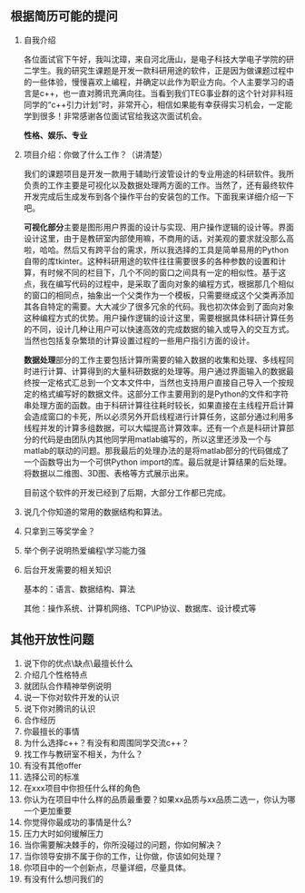 ## 根据简历可能的提问

1. 自我介绍

   各位面试官下午好，我叫沈璋，来自河北唐山，是电子科技大学电子学院的研二学生。我的研究生课题是开发一款科研用途的软件，正是因为做课题过程中的一些体验，慢慢喜欢上编程，并确定以此作为职业方向。个人主要学习的语言是c++，也一直对腾讯充满向往。当看到我们TEG事业群的这个针对非科班同学的“c++引力计划”时，非常开心，相信如果能有幸获得实习机会，一定能学到很多！非常感谢各位面试官给我这次面试机会。

   **性格、娱乐、专业**

2. 项目介绍：你做了什么工作？（讲清楚）

   我们的课题项目是开发一款用于辅助行波管设计的专业用途的科研软件。我所负责的工作主要是可视化以及数据处理两方面的工作。当然了，还有最终软件开发完成后生成发布到各个操作平台的安装包的工作。下面我来详细介绍一下吧。

   **可视化部分**主要是图形用户界面的设计与实现、用户操作逻辑的设计等。界面设计这里，由于是教研室内部使用嘛，不商用的话，对美观的要求就没那么高啦，哈哈。然后又有跨平台的需求，所以我选择的工具是简单易用的Python自带的库tkinter。这种科研用途的软件往往需要很多的各种参数的设置和计算，有时候不同的栏目下，几个不同的窗口之间具有一定的相似性。基于这点，我在编写代码的过程中，是采取了面向对象的编程方式，根据那几个相似的窗口的相同点，抽象出一个父类作为一个模板，只需要继成这个父类再添加其各自特定的需要。大大减少了很多冗余的代码。我也初次体会到了面向对象这种编程方式的优势。用户操作逻辑的设计这里，需要根据具体科研计算任务的不同，设计几种让用户可以快速高效的完成数据的输入或导入的交互方式。当然也包括复杂繁琐的计算设置过程的一些用户指引方面的设计。

   **数据处理**部分的工作主要包括计算所需要的输入数据的收集和处理、多线程同时进行计算、计算得到的大量科研数据的处理等。用户通过界面输入的数据最终按一定格式汇总到一个文本文件中，当然也支持用户直接自己导入一个按规定的格式编写好的数据文件。这部分工作主要用到的是Python的文件和字符串处理方面的函数。由于科研计算往往耗时较长，如果直接在主线程开启计算会造成窗口的卡死，所以必须另外开启线程进行计算任务，这部分通过利用多线程并发的计算多组数据，可以大幅提高计算效率。还有一个点是科研计算部分的代码是由团队内其他同学用matlab编写的，所以这里还涉及一个与matlab的联动的问题。那我最后的处理办法的是将matlab部分的代码做成了一个函数导出为一个可供Python import的库。最后就是计算结果的后处理。将数据以二维图、3D图、表格等方式展示出来。

   目前这个软件的开发已经到了后期，大部分工作都已完成。

3. 说几个你知道的常用的数据结构和算法。

4. 只拿到三等奖学金？

5. 举个例子说明热爱编程\学习能力强

6. 后台开发需要的相关知识

   基本的：语言、数据结构、算法

   其他：操作系统、计算机网络、TCP\IP协议、数据库、设计模式等

## 其他开放性问题

1. 说下你的优点\缺点\最擅长什么
2. 介绍几个性格特点
3. 就团队合作精神举例说明
4. 说一下你对软件开发的认识
5. 说下你对腾讯的认识
6. 合作经历
7. 你最擅长的事情
8. 为什么选择c++？有没有和周围同学交流c++？
9. 找工作与教研室不相关，为什么？
10. 有没有其他offer
11. 选择公司的标准
12. 在xxx项目中你担任什么样的角色
13. 你认为在项目中什么样的品质最重要？如果xx品质与xx品质二选一，你认为哪一个更加重要
14. 你觉得你最成功的事情是什么?
15. 压力大时如何缓解压力
16. 当你需要解决棘手的，你所没碰过的问题，你如何解决？
17. 当你领导安排不属于你的工作，让你做，你该如何处理？
18. 你项目中的一个创新点，尽量详细，尽量具体。
19. 有没有什么想问我们的

